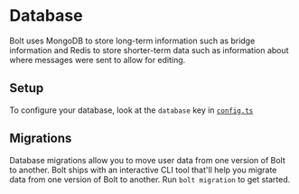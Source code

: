 # Database

Bolt uses MongoDB to store long-term information such as bridge information and
Redis to store shorter-term data such as information about where messages were
sent to allow for editing.

## Setup

To configure your database, look at the `database` key in
[`config.ts`](./configure.md)

## Migrations

Database migrations allow you to move user data from one version of Bolt to
another. Bolt ships with an interactive CLI tool that'll help you migrate data
from one version of Bolt to another. Run `bolt migration` to get started.
